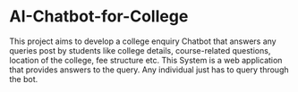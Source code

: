 # AI-Chatbot-for-College
This project aims to develop a college enquiry Chatbot that answers any queries post by students like college details, course-related questions, location of the college, fee structure etc. This System is a web application that provides answers to the query. Any individual just has to query through the bot. 
